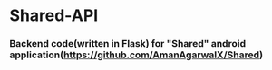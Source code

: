 # Shared-API

### Backend code(written in Flask) for "Shared" android application(https://github.com/AmanAgarwalX/Shared)
